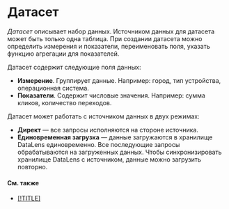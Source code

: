 # Датасет

_Датасет_ описывает набор данных. Источником данных для датасета может быть только одна таблица.
При создании датасета можно определить измерения и показатели, переименовать поля, указать функцию агрегации для показателей.

Датасет содержит следующие поля данных:

- **Измерение**. Группирует данные. Например: город, тип устройства, операционная система.
- **Показатели**. Содержит числовые значения. Например: сумма кликов, количество переходов. 

Датасет может работать с источником данных в двух режимах:

- **Директ** — все запросы исполняются на стороне источника.
- **Единовременная загрузка** — данные загружаются в хранилище DataLens единовременно. Все последующие запросы обрабатываются на загруженных данных. Чтобы синхронизировать хранилище DataLens с источником, данные можно загрузить повторно.

#### См. также
- [[!TITLE]](../operations/dataset/create.md)